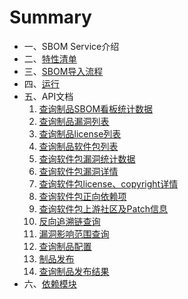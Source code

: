 # Summary

* 一、SBOM Service介绍
* 二、[特性清单](features/features.md)
* 三、[SBOM导入流程](import_sbom/importSbom.md)
* 四、[运行](run/howToRun.md)
* 五、API文档
  1. [查询制品SBOM看板统计数据](api/查询制品SBOM看板统计数据.md)
  2. [查询制品漏洞列表](api/查询制品漏洞列表.md)
  3. [查询制品license列表](api/查询制品license列表.md)
  4. [查询制品软件包列表](api/查询制品软件包列表.md)
  5. [查询软件包漏洞统计数据](api/查询软件包漏洞统计数据.md)
  6. [查询软件包漏洞详情](api/查询软件包漏洞详情.md)
  7. [查询软件包license、copyright详情](api/查询软件包license、copyright详情.md)
  8. [查询软件包正向依赖项](api/查询软件包正向依赖项.md)
  9. [查询软件包上游社区及Patch信息](api/查询软件包上游社区及Patch信息.md)
  10. [反向追溯链查询](api/反向追溯链查询.md)
  11. [漏洞影响范围查询](api/漏洞影响范围查询.md)
  12. [查询制品配置](api/查询制品配置.md)
  13. [制品发布](api/制品发布.md)
  14. [查询制品发布结果](api/查询制品发布结果.md)
* 六、[依赖模块](module/module.md)
